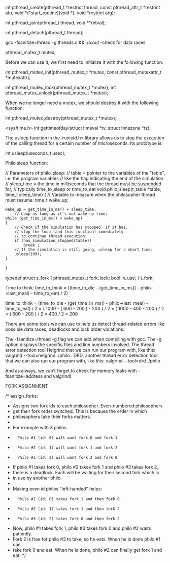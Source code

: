 int pthread_create(pthread_t *restrict thread,
                          const pthread_attr_t *restrict attr,
                          void *(*start_routine)(void *),
                          void *restrict arg);

int pthread_join(pthread_t thread, void **retval);

int pthread_detach(pthread_t thread);

gcc -fsanitize=thread -g threads.c && ./a.out
-check for data races


pthread_mutex_t    mutex;

Before we can use it, we first need to initialize it with the following function:

int pthread_mutex_init(pthread_mutex_t *mutex,
                        const pthread_mutexattr_t *mutexattr);

int pthread_mutex_lock(pthread_mutex_t *mutex);
int pthread_mutex_unlock(pthread_mutex_t *mutex);

When we no longer need a mutex, we should destroy it with the following function:

int pthread_mutex_destroy(pthread_mutex_t *mutex);


 <sys/time.h>
int gettimeofday(struct timeval *tv, struct timezone *tz);


The usleep function in the <unistd.h> library allows us to stop the execution of the calling thread for a certain number of microseconds. Its prototype is:

int usleep(useconds_t usec);

Philo sleep function:

// Parameters of philo_sleep:
//     table = pointer to the variables of the "table", i.e. the program variables
//             like the flag indicating the end of the simulation
//     sleep_time = the time in milliseconds that the thread must be suspended for,
//                  typically time_to_sleep or time_to_eat
void	philo_sleep(t_table *table, time_t sleep_time)
{
	// Variable to measure when the philosopher thread must resume:
	time_t	wake_up;

	wake_up = get_time_in_ms() + sleep_time;
        // Loop as long as it's not wake up time:
	while (get_time_in_ms() < wake_up)
	{
		// Check if the simulation has stopped. If it has,
		// stop the loop (and this function) immediately
		// to continue thread execution:
		if (has_simulation_stopped(table))
			break ;
		// If the simulation is still going, usleep for a short time:
		usleep(100);
	}
}

typedef struct s_fork
{
	pthread_mutex_t	fork_lock;
	bool		in_use;
}	t_fork;


Time to think:
time_to_think = ((time_to_die - (get_time_in_ms() - philo->last_meal) - time_to_eat) / 2)


time_to_think = (time_to_die - (get_time_in_ms() - philo->last_meal) - time_to_eat) / 2
              = (   1000     - (       600       -       200       ) -     200    ) / 2
              = ( 1000 - 400 - 200 ) / 2
              = ( 600 - 200 ) / 2
              = 400 / 2
              = 200


There are some tools we can use to help us detect thread-related errors like possible data races, deadlocks and lock order violations:

The -fsanitize=thread -g flag we can add when compiling with gcc. The -g option displays the specific files and line numbers involved.
The thread error detection tool Helgrind that we can run our program with, like this: valgrind --tool=helgrind ./philo <args>.
DRD, another thread error detection tool that we can also run our program with, like this: valgrind --tool=drd ./philo <args>.


And as always, we can’t forget to check for memory leaks with -fsanitize=address and valgrind!


FORK ASSIGNMENT

/* assign_forks:
*	Assigns two fork ids to each philosopher. Even-numbered philosophers
*	get their fork order switched. This is because the order in which
*	philosophers take their forks matters.
*
*	For example with 3 philos:
*		Philo #1 (id: 0) will want fork 0 and fork 1
*		Philo #2 (id: 1) will want fork 1 and fork 2
*		Philo #3 (id: 2) will want fork 2 and fork 0
*	If philo #1 takes fork 0, philo #2 takes fork 1 and philo #3 takes fork 2,
*	there is a deadlock. Each will be waiting for their second fork which is
*	in use by another philo.
*
*	Making even id philos "left-handed" helps:
*		Philo #1 (id: 0) takes fork 1 and then fork 0
*		Philo #2 (id: 1) takes fork 1 and then fork 2
*		Philo #3 (id: 2) takes fork 0 and then fork 2
*	Now, philo #1 takes fork 1, philo #3 takes fork 0 and philo #2 waits patiently.
*	Fork 2 is free for philo #3 to take, so he eats. When he is done philo #1 can
*	take fork 0 and eat. When he is done, philo #2 can finally get fork 1 and eat.
*/